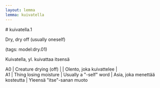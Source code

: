 ```yaml
---
layout: lemma
lemma: kuivatella
---
```


<div class="sense">
# <span class="sensename">kuivatella.1</span>

<span class="description">Dry, dry off (usually oneself)</span>

(tags: model:dry.01)

<span class="description">Kuivatella, yl. kuivattaa itsensä</span>

A0 | Creature drying (off) |   | Olento, joka kuivattelee |  
A1 | Thing losing moisture | Usually a "-self" word | Asia, joka menettää kosteutta | Yleensä "itse"-sanan muoto

</div>

